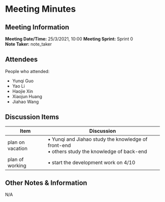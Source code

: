 # Meeting Minutes
## Meeting Information
**Meeting Date/Time:** 25/3/2021, 10:00
**Meeting Sprint:** Sprint 0  
**Note Taker:** note_taker  

## Attendees
People who attended:
- Yunqi Guo
- Yao Li
- Haojie Xin
- Xiaojun Huang
- Jiahao Wang

## Discussion Items

Item | Discussion
---- | ----
plan on vacation | • Yunqi and Jiahao study the knowledge of front-end <br>• others study the knowledge of back-end
plan of working | • start the development work on 4/10 


## Other Notes & Information
N/A
